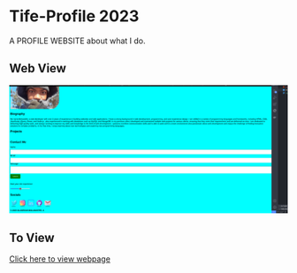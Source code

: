 # Tife-Profile  2023
A PROFILE WEBSITE about what I do.

## Web View
![Web View](./Assets/Webview.png)

## To View
[Click here to view webpage](https://boluwatifeolusegun.github.io/Tife-portfolio/)
